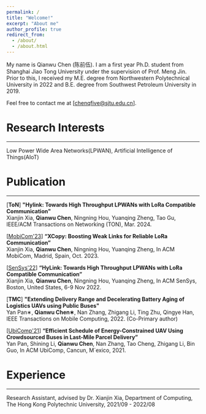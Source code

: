 ```yaml
---
permalink: /
title: "Welcome!"
excerpt: "About me"
author_profile: true
redirect_from: 
  - /about/
  - /about.html
---
```


My name is Qianwu Chen (陈前伍). I am a first year Ph.D. student from Shanghai Jiao Tong University under the supervision of Prof. Meng Jin. Prior to this, I received my M.E. degree from Northwestern Polytechnical University in 2022 and B.E. degree from Southwest Petroleum University in 2019.  

Feel free to contact me at [chenqfive@sjtu.edu.cn].

Research Interests
======
------
Low Power Wide Area Networks(LPWAN), Artificial Intelligence of Things(AIoT)


Publication
======
------
[**ToN**] **"Hylink: Towards High Throughput LPWANs with LoRa Compatible Communication"** <br/> 
 Xianjin Xia, **Qianwu Chen**, Ningning Hou, Yuanqing Zheng, Tao Gu, IEEE/ACM Transactions on Networking (TON), Mar. 2024. <br/>
 
[[MobiCom'23](https://sigmobile.org/mobicom/2023/)] **“XCopy: Boosting Weak Links for Reliable LoRa Communication”** <br/>
Xianjin Xia, **Qianwu Chen**, Ningning Hou, Yuanqing Zheng, In ACM MobiCom, Madrid, Spain, Oct. 2023. <br/>

[[SenSys'22](https://sensys.acm.org/2022/)] **“HyLink: Towards High Throughput LPWANs with LoRa Compatible Communication”**<br/>
Xianjin Xia, **Qianwu Chen**, Ningning Hou, Yuanqing Zheng, In ACM SenSys, Boston, United States, 6-9 Nov 2022. <br/>

[**TMC**] **"Extending Delivery Range and Decelerating Battery Aging of Logistics UAVs using Public Buses"** <br/> 
 Yan Pan∗, **Qianwu Chen∗**, Nan Zhang, Zhigang Li, Ting Zhu, Qingye Han, IEEE Transactions on Mobile Computing, 2022. (Co-Primary author) <br/>

[[UbiComp'21](https://www.ubicomp.org/ubicomp2021/)] **“Efficient Schedule of Energy-Constrained UAV Using Crowdsourced Buses in Last-Mile Parcel Delivery”**<br/>
Yan Pan, Shining Li, **Qianwu Chen**, Nan Zhang, Tao Cheng, Zhigang Li, Bin Guo, In ACM UbiComp, Cancun, M´exico, 2021. <br/>


Experience
======
------
Research Assistant, advised by Dr. Xianjin Xia, Department of Computing, The Hong Kong Polytechnic University, 2021/09 - 2022/08 <br/>
